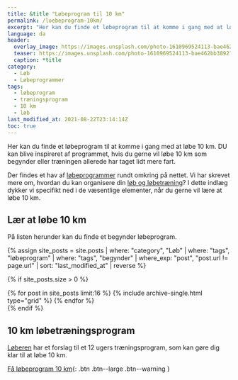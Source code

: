 ```yaml
---
title: &title "Løbeprogram til 10 km"
permalink: /loebeprogram-10km/
excerpt: "Her kan du finde et løbeprogram til at komme i gang med at løbe 10 km. DU kan blive inspireret af programmet, hvis du gerne vil løbe 10 km som begynder eller træningen allerede har taget lidt mere fart."
language: da
header:
  overlay_image: https://images.unsplash.com/photo-1610969524113-bae462bb3892?ixlib=rb-1.2.1&ixid=MnwxMjA3fDB8MHxwaG90by1wYWdlfHx8fGVufDB8fHx8&auto=format&fit=crop&w=1900&q=5
  teaser: https://images.unsplash.com/photo-1610969524113-bae462bb3892?ixlib=rb-1.2.1&ixid=MnwxMjA3fDB8MHxwaG90by1wYWdlfHx8fGVufDB8fHx8&auto=format&fit=crop&w=400&q=5
  caption: *title
category:
  - Løb
  - Løbeprogrammer
tags:
  - løbeprogram
  - træningsprogram
  - 10 km
  - løb
last_modified_at: 2021-08-22T23:14:14Z
toc: true
---
```


Her kan du finde et løbeprogram til at komme i gang med at løbe 10 km. DU kan blive inspireret af programmet, hvis du gerne vil løbe 10 km som begynder eller træningen allerede har taget lidt mere fart.

Der findes et hav af [løbeprogrammer](/loebeprogrammer/) rundt omkring på nettet. Vi har skrevet mere om, hvordan du kan organisere din [løb og løbetræning](/loebesiden/)? I dette indlæg dykker vi specifikt ned i de væsentlige elementer, når du gerne vil lære at løbe 10 km.

## Lær at løbe 10 km

På listen herunder kan du finde et begynder løbeprogram.

{% assign site_posts = site.posts | where: "category", "Løb" | where: "tags", "løbeprogram" | where: "tags", "begynder" | where_exp: "post", "post.url != page.url" | sort: "last_modified_at" | reverse %}

{% if site_posts.size > 0 %}
<div class="feature__wrapper">
  {% for post in site_posts limit:16 %}
    {% include archive-single.html type="grid" %}
  {% endfor %}
</div>
{% endif %}

## 10 km løbetræningsprogram

[Løberen](https://www.loberen.dk/sites/default/files/10_km_paa_12_uger.pdf) har et forslag til et 12 ugers træningsprogram, som kan gøre dig klar til at løbe 10 km.

[Få løbeprogram 10 km](https://www.loberen.dk/sites/default/files/10_km_paa_12_uger.pdf){: .btn .btn--large .btn--warning }
